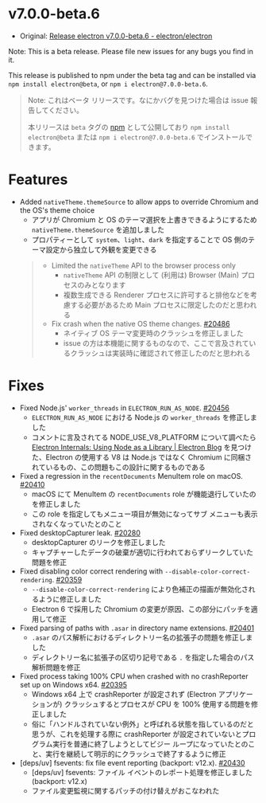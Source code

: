 # v7.0.0-beta.6

- Original: [Release electron v7.0.0-beta.6 - electron/electron](https://github.com/electron/electron/releases/tag/v7.0.0-beta.6)

Note: This is a beta release. Please file new issues for any bugs you find in it.

This release is published to npm under the beta tag and can be installed via `npm install electron@beta`, or `npm i electron@7.0.0-beta.6`.

> Note: これはベータ リリースです。なにかバグを見つけた場合は issue 報告してください。
>
> 本リリースは `beta` タグの [npm](https://www.npmjs.com/package/electron) として公開しており `npm install electron@beta` または `npm i electron@7.0.0-beta.6` でインストールできます。

# Features

- Added `nativeTheme.themeSource` to allow apps to override Chromium and the OS's theme choice
  - アプリが Chromium と OS のテーマ選択を上書きできるようにするため `nativeTheme.themeSource` を追加しました
  - プロパティーとして `system`、`light`、`dark` を指定することで OS 側のテーマ設定から独立して外観を変更できる
  > - Limited the `nativeTheme` API to the browser process only
  >   - `nativeTheme` API の制限として (利用は) Browser (Main) プロセスのみとなります
  >   - 複数生成できる Renderer プロセスに許可すると排他などを考慮する必要があるため Main プロセスに限定したのだと思われる
  > - Fix crash when the native OS theme changes. [#20486](https://github.com/electron/electron/pull/20486)
  >   - ネイティブ OS テーマ変更時のクラッシュを修正しました
  >   - issue の方は本機能に関するものなので、ここで言及されているクラッシュは実装時に確認されて修正したのだと思われる

# Fixes

- Fixed Node.js' `worker_threads` in `ELECTRON_RUN_AS_NODE`. [#20456](https://github.com/electron/electron/pull/20456)
  - `ELECTRON_RUN_AS_NODE` における Node.js の `worker_threads` を修正しました
  - コメントに言及されてる NODE_USE_V8_PLATFORM について調べたら [Electron Internals: Using Node as a Library | Electron Blog](https://electronjs.org/blog/electron-internals-using-node-as-a-library#build-system) を見つけた、Electron の使用する V8 は Node.js ではなく Chromium に同梱されているもの、この問題もこの設計に関するものである
- Fixed a regression in the `recentDocuments` MenuItem role on macOS. [#20410](https://github.com/electron/electron/pull/20410)
  - macOS にて MenuItem の `recentDocuments` role が機能退行していたのを修正しました
  - この role を指定してもメニュー項目が無効になってサブ メニューも表示されなくなっていたとのこと
- Fixed desktopCapturer leak. [#20280](https://github.com/electron/electron/pull/20280)
  - desktopCapturer のリークを修正しました
  - キャプチャーしたデータの破棄が適切に行われておらずリークしていた問題を修正
- Fixed disabling color correct rendering with `--disable-color-correct-rendering`. [#20359](https://github.com/electron/electron/pull/20359)
  - `--disable-color-correct-rendering` により色補正の描画が無効化されるように修正しました
  - Electron 6 で採用した Chromium の変更が原因、この部分にパッチを適用して修正
- Fixed parsing of paths with `.asar` in directory name extensions. [#20401](https://github.com/electron/electron/pull/20401)
  - `.asar` のパス解析におけるディレクトリー名の拡張子の問題を修正しました
  - ディレクトリー名に拡張子の区切り記号である `.` を指定した場合のパス解析問題を修正
- Fixed process taking 100% CPU when crashed with no crashReporter set up on Windows x64. [#20395](https://github.com/electron/electron/pull/20395)
  - Windows x64 上で crashReporter が設定されず (Electron アプリケーションが) クラッシュするとプロセスが CPU を 100% 使用する問題を修正しました
  - 俗に「ハンドルされていない例外」と呼ばれる状態を指しているのだと思うが、これを処理する際に crashReporter が設定されていないとプログラム実行を普通に終了しようとしてビジー ループになっていたとのこと、実行を継続して明示的にクラッシュで終了するように修正
- [deps/uv] fsevents: fix file event reporting (backport: v12.x). [#20430](https://github.com/electron/electron/pull/20430)
  - [deps/uv] fsevents: ファイル イベントのレポート処理を修正しました  (backport: v12.x)
  - ファイル変更監視に関するパッチの付け替えがおこなわれた
